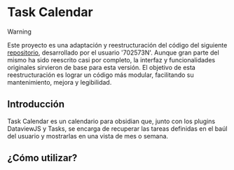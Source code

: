 # Task Calendar

> [!WARNING]
> Este proyecto es una adaptación y reestructuración del código del siguiente [repositorio](https://github.com/702573N/Obsidian-Tasks-Calendar?tab=readme-ov-file), desarrollado por el usuario '702573N'.
> Aunque gran parte del mismo ha sido reescrito casi por completo, la interfaz y funcionalidades originales sirvieron de base para esta versión.
> El objetivo de esta reestructuración es lograr un código más modular, facilitando su mantenimiento, mejora y legibilidad.

## Introducción

Task Calendar es un calendario para obsidian que, junto con los plugins DataviewJS y Tasks, se encarga de recuperar las tareas definidas en el baúl del usuario y mostrarlas en una vista de mes o semana.

## ¿Cómo utilizar?

